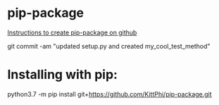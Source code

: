 # pip-package

[Instructions to create pip-package on github](https://dev.to/rf_schubert/how-to-create-a-pip-package-and-host-on-private-github-repo-58pa)

git commit -am "updated setup.py and created my_cool_test_method"

# Installing with pip:
python3.7 -m pip install git+https://github.com/KittPhi/pip-package.git
